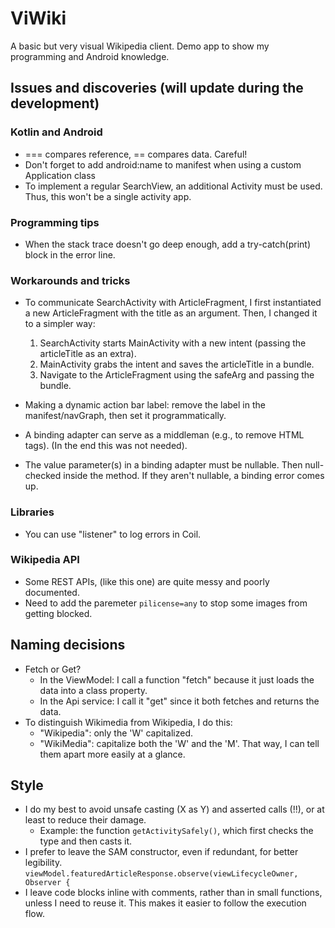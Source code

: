 # ViWiki
A basic but very visual Wikipedia client. Demo app to show my programming and Android knowledge.

## Issues and discoveries (will update during the development)

### Kotlin and Android
- === compares reference, == compares data. Careful!
- Don't forget to add android:name to manifest when using a custom Application class
- To implement a regular SearchView, an additional Activity must be used. Thus, this won't be a single activity app.

### Programming tips
- When the stack trace doesn't go deep enough, add a try-catch(print) block in the error line.

### Workarounds and tricks
- To communicate SearchActivity with ArticleFragment, I first instantiated a new ArticleFragment with the title as an argument.
  Then, I changed it to a simpler way:
    1. SearchActivity starts MainActivity with a new intent (passing the articleTitle as an extra).
    2. MainActivity grabs the intent and saves the articleTitle in a bundle.
    3. Navigate to the ArticleFragment using the safeArg and passing the bundle.
  
- Making a dynamic action bar label: remove the label in the manifest/navGraph, then set it programmatically.

- A binding adapter can serve as a middleman (e.g., to remove HTML tags). (In the end this was not needed).
- The value parameter(s) in a binding adapter must be nullable. Then null-checked inside the method. If they aren't nullable, a binding error comes up.

### Libraries
- You can use "listener" to log errors in Coil.

### Wikipedia API
- Some REST APIs, (like this one) are quite messy and poorly documented.
- Need to add the paremeter `pilicense=any` to stop some images from getting blocked.


## Naming decisions
- Fetch or Get?
  - In the ViewModel: I call a function "fetch<X>" because it just loads the data into a class property.
  - In the Api service: I call it "get<X>" since it both fetches and returns the data.
- To distinguish Wikimedia from Wikipedia, I do this:
  - "Wikipedia": only the 'W' capitalized.
  - "WikiMedia": capitalize both the 'W' and the 'M'.
  That way, I can tell them apart more easily at a glance.

## Style
- I do my best to avoid unsafe casting (X as Y) and asserted calls (!!), or at least to reduce their damage.
  - Example: the function `getActivitySafely()`, which first checks the type and then casts it.
- I prefer to leave the SAM constructor, even if redundant, for better legibility.
  `viewModel.featuredArticleResponse.observe(viewLifecycleOwner, Observer {`
- I leave code blocks inline with comments, rather than in small functions, unless I need to reuse it. This makes it easier to follow the execution flow.
